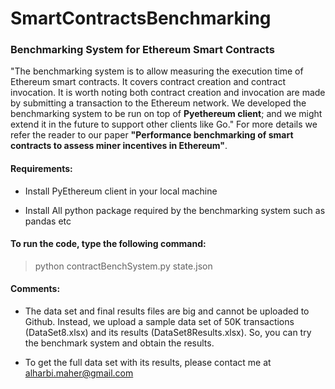 # SmartContractsBenchmarking

### Benchmarking System for Ethereum Smart Contracts

"The benchmarking system is to allow measuring the execution time of Ethereum smart contracts. It covers contract creation and contract invocation. It is worth noting both contract creation and invocation are made by submitting a transaction to the Ethereum network. We developed the benchmarking system to be run on top of **Pyethereum client**; and we might extend it in the future to support other clients like Go." For more details we refer the reader to our paper **"Performance benchmarking of smart contracts to assess miner incentives in Ethereum"**.

#### Requirements:

* Install PyEthereum client in your local machine

* Install All python package required by the benchmarking system such as pandas etc

#### To run the code, type the following command: 

> python contractBenchSystem.py state.json

#### Comments:
* The data set and final results files are big and cannot be uploaded to Github. Instead, we upload a sample data set of 50K transactions (DataSet8.xlsx) and its results (DataSet8Results.xlsx). So, you can try the benchmark system and obtain the results.

* To get the full data set with its results, please contact me at alharbi.maher@gmail.com
